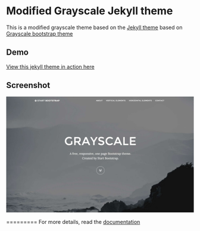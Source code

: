 Modified Grayscale Jekyll theme
=========================

This is a modified grayscale theme based on the [Jekyll theme](http://jeromelachaud.github.io/grayscale-theme/) based on [Grayscale bootstrap theme ](http://ironsummitmedia.github.io/startbootstrap-grayscale/)

## Demo
[View this jekyll theme in action here](https://ajleonardi.github.io/grayscale-theme)

## Screenshot
![screenshot](https://raw.githubusercontent.com/AJLeonardi/grayscale-theme/master/img/screen_shot.jpg)

=========
For more details, read the [documentation](http://jekyllrb.com/)

